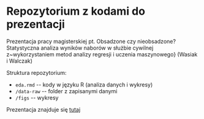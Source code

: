 # Repozytorium z kodami do prezentacji

Prezentacja pracy magisterskiej pt. Obsadzone czy nieobsadzone? Statystyczna analiza wyników naborów w służbie cywilnej z~wykorzystaniem metod analizy regresji i uczenia maszynowego} (Wasiak i Walczak)

Struktura repozytorium:

+ `eda.rmd` -- kody w języku R (analiza danych i wykresy)
+ `/data-raw` -- folder z zapisanymi danymi
+ `/figs` -- wykresy

Prezentacja znajduje się [tutaj](2025_kprm_warszawa.pdf)

